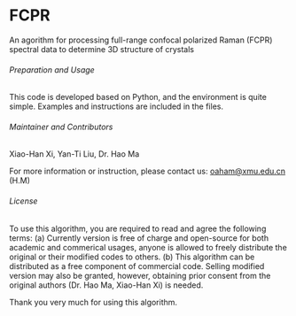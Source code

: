 # FCPR
An agorithm for processing full-range confocal polarized Raman (FCPR) spectral data to determine 3D structure of crystals

###### Preparation and Usage ######
This code is developed based on Python, and the environment is quite simple. Examples and instructions are included in the files.

###### Maintainer and Contributors ######
Xiao-Han Xi, Yan-Ti Liu, Dr. Hao Ma

For more information or instruction, please contact us: oaham@xmu.edu.cn (H.M)

###### License ######
To use this algorithm, you are required to read and agree the following terms:
(a) Currently version is free of charge and open-source for both academic and commerical usages, anyone is allowed to freely distribute the original or their modified codes to others.
(b) This algorithm can be distributed as a free component of commercial code. Selling modified version may also be granted, however, obtaining prior consent from the original authors (Dr. Hao Ma, Xiao-Han Xi) is needed.

Thank you very much for using this algorithm.
